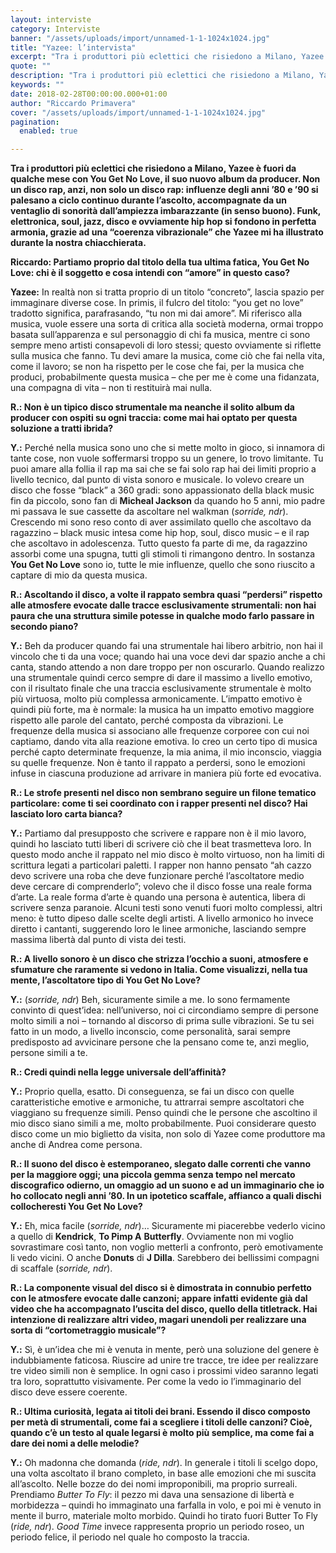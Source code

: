 ```yaml
---
layout: interviste
category: Interviste
banner: "/assets/uploads/import/unnamed-1-1-1024x1024.jpg"
title: "Yazee: l’intervista"
excerpt: "Tra i produttori più eclettici che risiedono a Milano, Yazee è fuori da qualche mese con You Get No Love, il suo nuovo album da producer. Non un disco rap, anzi, non solo un disco rap: influenze degli anni ’80 e ’90 si palesano a ciclo continuo durante l’ascolto, accompagnate da un ventaglio di sonorità…"
quote: ""
description: "Tra i produttori più eclettici che risiedono a Milano, Yazee è fuori da qualche mese con You Get No Love, il suo nuovo album da producer. Non un disco rap, anzi, non solo un disco rap: influenze degli anni ’80 e ’90 si palesano a ciclo continuo durante l’ascolto, accompagnate da un ventaglio di sonorità…"
keywords: ""
date: 2018-02-28T00:00:00.000+01:00
author: "Riccardo Primavera"
cover: "/assets/uploads/import/unnamed-1-1-1024x1024.jpg"
pagination:
  enabled: true

---
```


**Tra i produttori più eclettici che risiedono a Milano, Yazee è fuori da qualche mese con You Get No Love, il suo nuovo album da producer. Non un disco rap, anzi, non solo un disco rap: influenze degli anni ’80 e ’90 si palesano a ciclo continuo durante l’ascolto, accompagnate da un ventaglio di sonorità dall’ampiezza imbarazzante (in senso buono). Funk, elettronica, soul, jazz, disco e ovviamente hip hop si fondono in perfetta armonia, grazie ad una “coerenza vibrazionale” che Yazee mi ha illustrato durante la nostra chiacchierata.**

**Riccardo: Partiamo proprio dal titolo della tua ultima fatica, You Get No Love: chi è il soggetto e cosa intendi con “amore” in questo caso?**

**Yazee:** In realtà non si tratta proprio di un titolo “concreto”, lascia spazio per immaginare diverse cose. In primis, il fulcro del titolo: “you get no love” tradotto significa, parafrasando, “tu non mi dai amore”. Mi riferisco alla musica, vuole essere una sorta di critica alla società moderna, ormai troppo basata sull’apparenza e sul personaggio di chi fa musica, mentre ci sono sempre meno artisti consapevoli di loro stessi; questo ovviamente si riflette sulla musica che fanno. Tu devi amare la musica, come ciò che fai nella vita, come il lavoro; se non ha rispetto per le cose che fai, per la musica che produci, probabilmente questa musica – che per me è come una fidanzata, una compagna di vita – non ti restituirà mai nulla.

**R.: Non è un tipico disco strumentale ma neanche il solito album da producer con ospiti su ogni traccia: come mai hai optato per questa soluzione a tratti ibrida?**

**Y.:** Perché nella musica sono uno che si mette molto in gioco, si innamora di tante cose, non vuole soffermarsi troppo su un genere, lo trovo limitante. Tu puoi amare alla follia il rap ma sai che se fai solo rap hai dei limiti proprio a livello tecnico, dal punto di vista sonoro e musicale. Io volevo creare un disco che fosse “black” a 360 gradi: sono appassionato della black music fin da piccolo, sono fan di **Micheal Jackson** da quando ho 5 anni, mio padre mi passava le sue cassette da ascoltare nel walkman (_sorride, ndr_). Crescendo mi sono reso conto di aver assimilato quello che ascoltavo da ragazzino – black music intesa come hip hop, soul, disco music – e il rap che ascoltavo in adolescenza. Tutto questo fa parte di me, da ragazzino assorbi come una spugna, tutti gli stimoli ti rimangono dentro. In sostanza **You Get No Love** sono io, tutte le mie influenze, quello che sono riuscito a captare di mio da questa musica.

**R.: Ascoltando il disco, a volte il rappato sembra quasi “perdersi” rispetto alle atmosfere evocate dalle tracce esclusivamente strumentali: non hai paura che una struttura simile potesse in qualche modo farlo passare in secondo piano?**

**Y.:** Beh da producer quando fai una strumentale hai libero arbitrio, non hai il vincolo che ti da una voce; quando hai una voce devi dar spazio anche a chi canta, stando attendo a non dare troppo per non oscurarlo. Quando realizzo una strumentale quindi cerco sempre di dare il massimo a livello emotivo, con il risultato finale che una traccia esclusivamente strumentale è molto più virtuosa, molto più complessa armonicamente. L’impatto emotivo è quindi più forte, ma è normale: la musica ha un impatto emotivo maggiore rispetto alle parole del cantato, perché composta da vibrazioni. Le frequenze della musica si associano alle frequenze corporee con cui noi captiamo, dando vita alla reazione emotiva. Io creo un certo tipo di musica perché capto determinate frequenze, la mia anima, il mio inconscio, viaggia su quelle frequenze. Non è tanto il rappato a perdersi, sono le emozioni infuse in ciascuna produzione ad arrivare in maniera più forte ed evocativa.

**R.: Le strofe presenti nel disco non sembrano seguire un filone tematico particolare: come ti sei coordinato con i rapper presenti nel disco? Hai lasciato loro carta bianca?**

**Y.:** Partiamo dal presupposto che scrivere e rappare non è il mio lavoro, quindi ho lasciato tutti liberi di scrivere ciò che il beat trasmetteva loro. In questo modo anche il rappato nel mio disco è molto virtuoso, non ha limiti di scrittura legati a particolari paletti. I rapper non hanno pensato “ah cazzo devo scrivere una roba che deve funzionare perché l’ascoltatore medio deve cercare di comprenderlo”; volevo che il disco fosse una reale forma d’arte. La reale forma d’arte è quando una persona è autentica, libera di scrivere senza paranoie. Alcuni testi sono venuti fuori molto complessi, altri meno: è tutto dipeso dalle scelte degli artisti. A livello armonico ho invece diretto i cantanti, suggerendo loro le linee armoniche, lasciando sempre massima libertà dal punto di vista dei testi.

**R.: A livello sonoro è un disco che strizza l’occhio a suoni, atmosfere e sfumature che raramente si vedono in Italia. Come visualizzi, nella tua mente, l’ascoltatore tipo di You Get No Love?**

**Y.:** (_sorride, ndr_) Beh, sicuramente simile a me. Io sono fermamente convinto di quest’idea: nell’universo, noi ci circondiamo sempre di persone molto simili a noi – tornando al discorso di prima sulle vibrazioni. Se tu sei fatto in un modo, a livello inconscio, come personalità, sarai sempre predisposto ad avvicinare persone che la pensano come te, anzi meglio, persone simili a te.

**R.: Credi quindi nella legge universale dell’affinità?**

**Y.:** Proprio quella, esatto. Di conseguenza, se fai un disco con quelle caratteristiche emotive e armoniche, tu attrarrai sempre ascoltatori che viaggiano su frequenze simili. Penso quindi che le persone che ascoltino il mio disco siano simili a me, molto probabilmente. Puoi considerare questo disco come un mio biglietto da visita, non solo di Yazee come produttore ma anche di Andrea come persona.

**R.: Il suono del disco è estemporaneo, slegato dalle correnti che vanno per la maggiore oggi; una piccola gemma senza tempo nel mercato discografico odierno, un omaggio ad un suono e ad un immaginario che io ho collocato negli anni ’80\. In un ipotetico scaffale, affianco a quali dischi collocheresti You Get No Love?**

**Y.:** Eh, mica facile (_sorride, ndr_)… Sicuramente mi piacerebbe vederlo vicino a quello di **Kendrick**, **To Pimp A** **Butterfly**. Ovviamente non mi voglio sovrastimare così tanto, non voglio metterli a confronto, però emotivamente li vedo vicini. O anche **Donuts** di **J Dilla**. Sarebbero dei bellissimi compagni di scaffale (_sorride, ndr_).

**R.: La componente visual del disco si è dimostrata in connubio perfetto con le atmosfere evocate dalle canzoni; appare infatti evidente già dal video che ha accompagnato l’uscita del disco, quello della titletrack. Hai intenzione di realizzare altri video, magari unendoli per realizzare una sorta di “cortometraggio musicale”?**

**Y.:** Sì, è un’idea che mi è venuta in mente, però una soluzione del genere è indubbiamente faticosa. Riuscire ad unire tre tracce, tre idee per realizzare tre video simili non è semplice. In ogni caso i prossimi video saranno legati tra loro, soprattutto visivamente. Per come la vedo io l’immaginario del disco deve essere coerente.

**R.: Ultima curiosità, legata ai titoli dei brani. Essendo il disco composto per metà di strumentali, come fai a scegliere i titoli delle canzoni? Cioè, quando c’è un testo al quale legarsi è molto più semplice, ma come fai a dare dei nomi a delle melodie?**

**Y.:** Oh madonna che domanda (_ride, ndr_). In generale i titoli li scelgo dopo, una volta ascoltato il brano completo, in base alle emozioni che mi suscita all’ascolto. Nelle bozze do dei nomi improponibili, ma proprio surreali. Prendiamo _Butter To Fly_: il pezzo mi dava una sensazione di libertà e morbidezza – quindi ho immaginato una farfalla in volo, e poi mi è venuto in mente il burro, materiale molto morbido. Quindi ho tirato fuori Butter To Fly (_ride, ndr_). _Good_ _Time_ invece rappresenta proprio un periodo roseo, un periodo felice, il periodo nel quale ho composto la traccia.